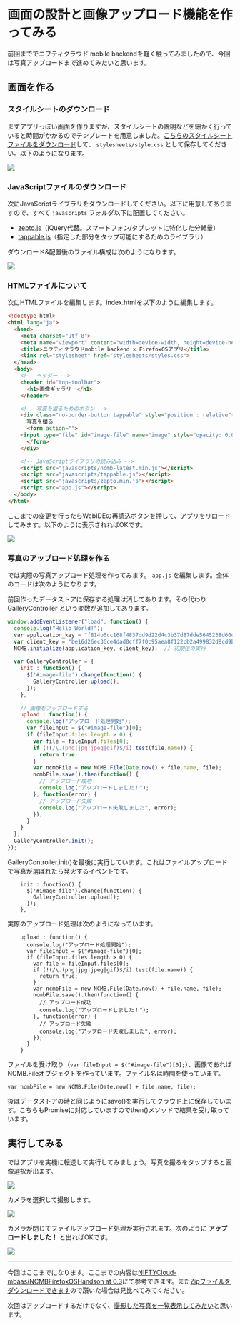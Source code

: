 # 画面の設計と画像アップロード機能を作ってみる

前回まででニフティクラウド mobile backendを軽く触ってみましたので、今回は写真アップロードまで進めてみたいと思います。

## 画面を作る

### スタイルシートのダウンロード

まずアプリっぽい画面を作りますが、スタイルシートの説明などを細かく行っていると時間がかかるのでテンプレートを用意しました。[こちらのスタイルシートファイルをダウンロード](https://raw.githubusercontent.com/NIFTYCloud-mbaas/NCMBFirefoxOSHandson/master/sharephoto/stylesheets/styles.css)して、 `stylesheets/style.css` として保存してください。以下のようになります。

![](http://blog.mb.cloud.nifty.com/wp-content/uploads/2015/07/firefoxos-3-camera-4.png)

### JavaScriptファイルのダウンロード

次にJavaScriptライブラリをダウンロードしてください。以下に用意してありますので、すべて `javascripts` フォルダ以下に配置してください。

- [zepto.js](https://raw.githubusercontent.com/NIFTYCloud-mbaas/NCMBFirefoxOSHandson/master/sharephoto/javascripts/zepto.min.js)（jQuery代替。スマートフォン/タブレットに特化した分軽量）
- [tappable.js](https://raw.githubusercontent.com/NIFTYCloud-mbaas/NCMBFirefoxOSHandson/master/sharephoto/javascripts/tappable.js)（指定した部分をタップ可能にするためのライブラリ）

ダウンロード&配置後のファイル構成は次のようになります。

![](http://blog.mb.cloud.nifty.com/wp-content/uploads/2015/07/firefoxos-3-camera-3.png)

### HTMLファイルについて

次にHTMLファイルを編集します。index.htmlを以下のように編集します。

```html
<!doctype html>
<html lang="ja">
  <head>
    <meta charset="utf-8">
    <meta name="viewport" content="width=device-width, height=device-height, initial-scale=1, maximum-scale=1, user-scalable=no">
    <title>ニフティクラウドmobile backend × FirefoxOSアプリ</title>
    <link rel="stylesheet" href="stylesheets/styles.css">
  </head>
  <body>
    <!-- ヘッダー -->
    <header id="top-toolbar">
      <h1>画像ギャラリー</h1>
    </header>

    <!-- 写真を撮るためのボタン -->
    <div class="no-border-button tappable" style="position : relative">
      写真を撮る
      <form action="">
	<input type="file" id="image-file" name="image" style="opacity: 0.0; position : absolute; left : 0; right : 0; top : 0; bottom : 0; z-index : 20;" />
      </form>
    </div>

    <!-- JavaScriptライブラリの読み込み -->
    <script src="javascripts/ncmb-latest.min.js"></script>
    <script src="javascripts/tappable.js"></script>
    <script src="javascripts/zepto.min.js"></script>
    <script src="app.js"></script>
  </body>
</html>
```

ここまでの変更を行ったらWebIDEの再読込ボタンを押して、アプリをリロードしてみます。以下のように表示されればOKです。

![](http://blog.mb.cloud.nifty.com/wp-content/uploads/2015/07/firefoxos-3-app.png)

### 写真のアップロード処理を作る

では実際の写真アップロード処理を作ってみます。 `app.js` を編集します。全体のコードは次のようになります。

前回作ったデータストアに保存する処理は消してあります。その代わり GalleryController という変数が追加してあります。

```javascript
window.addEventListener("load", function() {
  console.log("Hello World!");
  var application_key = "f814b6cc168f4837dd9d22d4c3b37d87dde5645238d60d2e2497c90f9113cd1c"; // アプリケーションキー
  var client_key = "be16d26ec36ce4dad0cff7f0c95aea8f122cb2a499832d8cd9b8acecc3fb2a43"; // クライアントキー
  NCMB.initialize(application_key, client_key);  // 初期化の実行  
  
  var GalleryController = {
    init : function() {
      $('#image-file').change(function() {
        GalleryController.upload();
      });
    },
    
    // 画像をアップロードする
    upload : function() {
      console.log("アップロード処理開始");
      var fileInput = $("#image-file")[0];
      if (fileInput.files.length > 0) {
        var file = fileInput.files[0];            
        if (!(/\.(png|jpg|jpeg|gif)$/i).test(file.name)) {
          return true;
        }
        var ncmbFile = new NCMB.File(Date.now() + file.name, file);
        ncmbFile.save().then(function() {
          // アップロード成功
          console.log("アップロードしました！");
        }, function(error) {
          // アップロード失敗
          console.log("アップロード失敗しました", error);
        });
      }
    }
  };
  GalleryController.init();
});
```

GalleryController.init()を最後に実行しています。これはファイルアップロードで写真が選ばれたら発火するイベントです。

```
    init : function() {
      $('#image-file').change(function() {
        GalleryController.upload();
      });
    },
```

実際のアップロード処理は次のようになっています。

```
    upload : function() {
      console.log("アップロード処理開始");
      var fileInput = $("#image-file")[0];
      if (fileInput.files.length > 0) {
        var file = fileInput.files[0];            
        if (!(/\.(png|jpg|jpeg|gif)$/i).test(file.name)) {
          return true;
        }
        var ncmbFile = new NCMB.File(Date.now() + file.name, file);
        ncmbFile.save().then(function() {
          // アップロード成功
          console.log("アップロードしました！");
        }, function(error) {
          // アップロード失敗
          console.log("アップロード失敗しました", error);
        });
      }
    }
```

ファイルを受け取り（`var fileInput = $("#image-file")[0];`）、画像であればNCMB.Fileオブジェクトを作っています。ファイル名は時間を使っています。

```
var ncmbFile = new NCMB.File(Date.now() + file.name, file);
```

後はデータストアの時と同じようにsave()を実行してクラウド上に保存しています。こちらもPromiseに対応していますのでthen()メソッドで結果を受け取っています。

## 実行してみる

ではアプリを実機に転送して実行してみましょう。写真を撮るをタップすると画像選択が出ます。

![](http://blog.mb.cloud.nifty.com/wp-content/uploads/2015/07/firefoxos-3-select.png)

カメラを選択して撮影します。

![](http://blog.mb.cloud.nifty.com/wp-content/uploads/2015/07/firefoxos-3-camera.png)

カメラが閉じてファイルアップロード処理が実行されます。次のように **アップロードしました！** と出ればOKです。

![](http://blog.mb.cloud.nifty.com/wp-content/uploads/2015/07/firefoxos-3-camera-1.png)

----

今回はここまでになります。ここまでの内容は[NIFTYCloud-mbaas/NCMBFirefoxOSHandson at 0.3](https://github.com/NIFTYCloud-mbaas/NCMBFirefoxOSHandson/tree/0.3)にて参考できます。また[Zipファイルをダウンロードできます](https://github.com/NIFTYCloud-mbaas/NCMBFirefoxOSHandson/archive/0.3.zip)ので躓いた場合は見比べてみてください。

次回はアップロードするだけでなく、[撮影した写真を一覧表示してみたい](./04.md)と思います。

